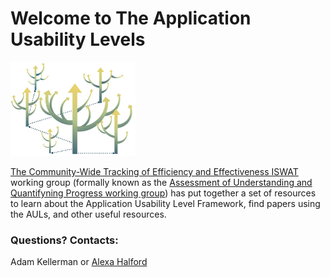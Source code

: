# Welcome to The Application Usability Levels


<img src="/Graphics/branching_AUL.jpeg" alt="an aspen grove of AULs all branching with new applications. " width="200"/>

<span style="color:'rgb(67,171,201)'">[The Community-Wide Tracking of Efficiency and Effectiveness ISWAT ](https://www.iswat-cospar.org/O1-01)</span> working group (formally known as the [Assessment of Understanding and Quantifyning Progress working group](https://ccmc.gsfc.nasa.gov/assessment/topics/trackprogress.php)) has put together a set of resources to learn about the Application Usability Level Framework, find papers using the AULs, and other useful resources. 

### Questions? Contacts: 
Adam Kellerman or 
[Alexa Halford](mailto:Alexa.J.Halford@nasa.gov?subject=[GitHub]%20AUL%20Questions/comments])
